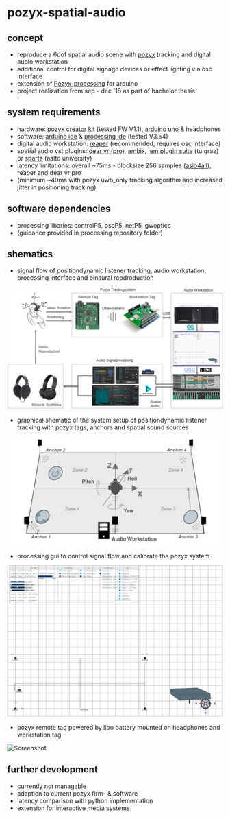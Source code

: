 # pozyx-spatial-audio

## concept

- reproduce a 6dof spatial audio scene with [pozyx](pozyx.io) tracking and digital audio workstation
- additional control for digital signage devices or effect lighting via osc interface
- extension of [Pozyx-processing](https://github.com/pozyxLabs/Pozyx-processing) for arduino
- project realization from sep - dec '18 as part of bachelor thesis

## system requirements

- hardware: [pozyx creator kit](https://store.pozyx.io/product/50-001-0001-creator-kit-65) (tested FW V1.1), [arduino uno](https://store.arduino.cc/arduino-uno-rev3) & headphones
- software: [arduino ide](https://www.arduino.cc/en/software) & [processing ide](https://processing.org/download) (tested V3.54)
- digital audio workstation: [reaper](https://www.reaper.fm) (recommended, requires osc interface)
- spatial audio vst plugins: [dear vr (pro)](https://www.dear-reality.com/products/dearvr-pro), [ambix](https://github.com/kronihias/ambix), [iem plugin suite](https://plugins.iem.at/) (tu graz) or [sparta](http://research.spa.aalto.fi/projects/sparta_vsts/) (aalto university)
- latency limitations: overall ~75ms - blocksize 256 samples ([asio4all](http://www.asio4all.org/)), reaper and dear vr pro
- (minimum ~40ms with pozyx uwb_only tracking algorithm and increased jitter in positioning tracking)

## software dependencies

- processing libaries: controlP5, oscP5, netP5, gwoptics
- (guidance provided in processing repository folder)

## shematics

- signal flow of positiondynamic listener tracking, audio workstation, processing interface and binaural repdroduction

![Screenshot](ressources/images/systemflow.png "system flow")

- graphical shematic of the system setup of positiondynamic listener tracking with pozyx tags, anchors and spatial sound sources

![Screenshot](ressources/images/systemsetup.png "system setup")

- processing gui to control signal flow and calibrate the pozyx system

![Screenshot](ressources/images/processing.png "processing gui")

- pozyx remote tag powered by lipo battery mounted on headphones and workstation tag 

![Screenshot](ressources/images/pozyx_tags.png "pozyx tags")

## further development

- currently not managable
- adaption to current pozyx firm- & software
- latency comparison with python implementation
- extension for interactive media systems
